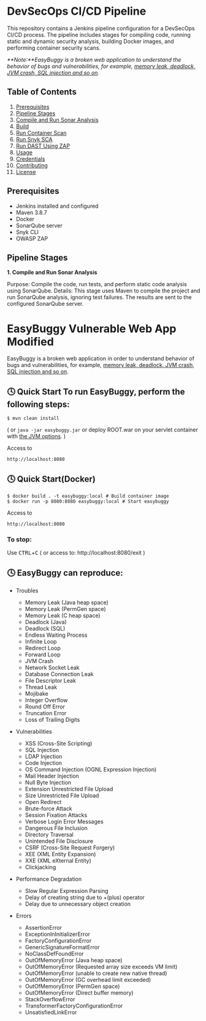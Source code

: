 # DevSecOps CI/CD Pipeline


This repository contains a Jenkins pipeline configuration for a DevSecOps CI/CD process. The pipeline includes stages for compiling code, running static and dynamic security analysis, building Docker images, and performing container security scans.

_**Note:**EasyBuggy is a broken web application to understand the behavior of bugs and vulnerabilities, for example, [memory leak, deadlock, JVM crash, SQL injection and so on](https://github.com/k-tamura/easybuggy#clock4-easybuggy-can-reproduce)._

## Table of Contents
1. [Prerequisites](#Prerequisites)
2. [Pipeline Stages](#Pipeline-Stages)
3. [Compile and Run Sonar Analysis](#Compile-and-Run-Sonar-Analysis)
4. [Build](#Build)
5. [Run Container Scan](#Run-Container-Scan)
6. [Run Snyk SCA](#Run-Snyk-SCA)
7. [Run DAST Using ZAP](#Run-DAST-Using-ZAP)
8. [Usage](#Usage)
9. [Credentials](#Credentials)
10. [Contributing](#Contributing)
11. [License](#License)

## Prerequisites
- Jenkins installed and configured
- Maven 3.8.7
- Docker
- SonarQube server
- Snyk CLI
- OWASP ZAP

## Pipeline Stages
**1. Compile and Run Sonar Analysis**

Purpose: Compile the code, run tests, and perform static code analysis using SonarQube.
Details: This stage uses Maven to compile the project and run SonarQube analysis, ignoring test failures. The results are sent to the configured SonarQube server.


EasyBuggy Vulnerable Web App Modified 
=

EasyBuggy is a broken web application in order to understand behavior of bugs and vulnerabilities, for example, [memory leak, deadlock, JVM crash, SQL injection and so on](https://github.com/k-tamura/easybuggy#clock4-easybuggy-can-reproduce).


:clock4: Quick Start
To run EasyBuggy, perform the following steps:
-

    $ mvn clean install

( or ``` java -jar easybuggy.jar ``` or deploy ROOT.war on your servlet container with [the JVM options](https://github.com/k-tamura/easybuggy/blob/master/pom.xml#L204). )

Access to

    http://localhost:8080

:clock4: Quick Start(Docker)
-

    $ docker build . -t easybuggy:local # Build container image
    $ docker run -p 8080:8080 easybuggy:local # Start easybuggy

Access to

    http://localhost:8080

### To stop:

  Use <kbd>CTRL</kbd>+<kbd>C</kbd> ( or access to: http://localhost:8080/exit )



:clock4: EasyBuggy can reproduce:
-

* Troubles

  * Memory Leak (Java heap space)
  * Memory Leak (PermGen space)
  * Memory Leak (C heap space)
  * Deadlock (Java)
  * Deadlock (SQL)
  * Endless Waiting Process
  * Infinite Loop
  * Redirect Loop
  * Forward Loop
  * JVM Crash
  * Network Socket Leak
  * Database Connection Leak
  * File Descriptor Leak 
  * Thread Leak 
  * Mojibake
  * Integer Overflow
  * Round Off Error
  * Truncation Error
  * Loss of Trailing Digits

* Vulnerabilities

  * XSS (Cross-Site Scripting)
  * SQL Injection
  * LDAP Injection
  * Code Injection
  * OS Command Injection (OGNL Expression Injection)
  * Mail Header Injection
  * Null Byte Injection
  * Extension Unrestricted File Upload
  * Size Unrestricted File Upload
  * Open Redirect
  * Brute-force Attack
  * Session Fixation Attacks
  * Verbose Login Error Messages
  * Dangerous File Inclusion
  * Directory Traversal
  * Unintended File Disclosure
  * CSRF (Cross-Site Request Forgery)
  * XEE (XML Entity Expansion)
  * XXE (XML eXternal Entity)
  * Clickjacking

* Performance Degradation

  * Slow Regular Expression Parsing
  * Delay of creating string due to +(plus) operator
  * Delay due to unnecessary object creation

* Errors

  * AssertionError
  * ExceptionInInitializerError
  * FactoryConfigurationError
  * GenericSignatureFormatError
  * NoClassDefFoundError
  * OutOfMemoryError (Java heap space) 
  * OutOfMemoryError (Requested array size exceeds VM limit)
  * OutOfMemoryError (unable to create new native thread)
  * OutOfMemoryError (GC overhead limit exceeded)
  * OutOfMemoryError (PermGen space)
  * OutOfMemoryError (Direct buffer memory)
  * StackOverflowError
  * TransformerFactoryConfigurationError
  * UnsatisfiedLinkError

